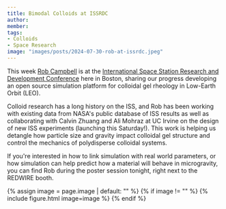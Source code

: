 ```yaml
---
title: Bimodal Colloids at ISSRDC
author: 
member: 
tags:
- Colloids
- Space Research
image: "images/posts/2024-07-30-rob-at-issrdc.jpeg"
---
```


This week [Rob Campbell](https://rheoinformatic.com/members/rob-campbell) is at the [International Space Station Research and Development Conference](https://issconference.org/) here in Boston, sharing our progress developing an open source simulation platform for colloidal gel rheology in Low-Earth Orbit (LEO).

Colloid research has a long history on the ISS, and Rob has been working with existing data from NASA's public database of ISS results as well as collaborating with Calvin Zhuang and Ali Mohraz at UC Irvine on the design of new ISS experiments (launching this Saturday!). This work is helping us detangle how particle size and gravity impact colloidal gel structure and control the mechanics of polydisperse colloidal systems. 

If you're interested in how to link simulation with real world parameters, or how simulation can help predict how a material will behave in microgravity, you can find Rob during the poster session tonight, right next to the REDWIRE booth.


{% assign image = page.image | default: "" %}
{% if image != "" %}
  {% include figure.html
    image=image
  %}
{% endif %}
